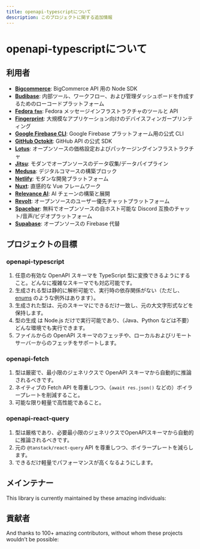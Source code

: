 ```yaml
---
title: openapi-typescriptについて
description: このプロジェクトに関する追加情報
---
```


<script setup>
  import { VPTeamMembers } from 'vitepress/theme';
  import Contributors from '../.vitepress/theme/Contributors.vue'
  import data from '../data/contributors.json';
</script>

# openapi-typescriptについて

## 利用者

- [**Bigcommerce**](https://github.com/bigcommerce/bigcommerce-api-node): BigCommerce API 用の Node SDK
- [**Budibase**](https://github.com/Budibase/budibase): 内部ツール、ワークフロー、および管理ダッシュボードを作成するためのローコードプラットフォーム
- [**Fedora `fmn`**](https://github.com/fedora-infra/fmn): Fedora メッセージインフラストラクチャのツールと API
- [**Fingerprint**](https://github.com/fingerprintjs/fingerprintjs-pro-server-api-node-sdk): 大規模なアプリケーション向けのデバイスフィンガープリンティング
- [**Google Firebase CLI**](https://github.com/firebase/firebase-tools): Google Firebase プラットフォーム用の公式 CLI
- [**GitHub Octokit**](https://github.com/octokit): GitHub API の公式 SDK
- [**Lotus**](https://github.com/uselotus/lotus): オープンソースの価格設定およびパッケージングインフラストラクチャ
- [**Jitsu**](https://github.com/jitsucom/jitsu): モダンでオープンソースのデータ収集/データパイプライン
- [**Medusa**](https://github.com/medusajs/medusa): デジタルコマースの構築ブロック
- [**Netlify**](https://netlify.com): モダンな開発プラットフォーム
- [**Nuxt**](https://github.com/unjs/nitro): 直感的な Vue フレームワーク
- [**Relevance AI**](https://github.com/RelevanceAI/relevance-js-sdk): AI チェーンの構築と展開
- [**Revolt**](https://github.com/revoltchat/api): オープンソースのユーザー優先チャットプラットフォーム
- [**Spacebar**](https://github.com/spacebarchat): 無料でオープンソースの自ホスト可能な Discord 互換のチャット/音声/ビデオプラットフォーム
- [**Supabase**](https://github.com/supabase/supabase): オープンソースの Firebase 代替

## プロジェクトの目標

### openapi-typescript

1. 任意の有効な OpenAPI スキーマを TypeScript 型に変換できるようにすること。どんなに複雑なスキーマでも対応可能です。
2. 生成される型は静的に解析可能で、実行時の依存関係がない（ただし、[enums](https://www.typescriptlang.org/docs/handbook/enums.html) のような例外はあります）。
3. 生成された型は、元のスキーマにできるだけ一致し、元の大文字形式などを保持します。
4. 型の生成 は Node.js だけで実行可能であり、（Java、Python などは不要）どんな環境でも実行できます。
5. ファイルからの OpenAPI スキーマのフェッチや、ローカルおよびリモートサーバーからのフェッチをサポートします。

### openapi-fetch

1. 型は厳密で、最小限のジェネリクスで OpenAPI スキーマから自動的に推論されるべきです。
2. ネイティブの Fetch API を尊重しつつ、（`await res.json()` などの）ボイラープレートを削減すること。
3. 可能な限り軽量で高性能であること。

### openapi-react-query

1. 型は厳格であり、必要最小限のジェネリクスでOpenAPIスキーマから自動的に推論されるべきです。
2. 元の `@tanstack/react-query` API を尊重しつつ、ボイラープレートを減らします。
3. できるだけ軽量でパフォーマンスが高くなるようにします。

## メインテナー

This library is currently maintained by these amazing individuals:

<VPTeamMembers size="small" :members="data.maintainers" />

## 貢献者

And thanks to 100+ amazing contributors, without whom these projects wouldn’t be possible:

<Contributors :contributors="data.contributors" />
